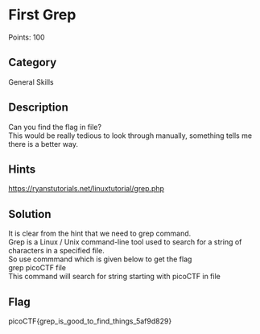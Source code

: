 # First Grep
Points: 100

## Category 
General Skills

## Description
Can you find the flag in file?   
This would be really tedious to look through manually, something tells me there is a better way.

## Hints
https://ryanstutorials.net/linuxtutorial/grep.php

## Solution
It is clear from the hint that we need to grep command.   
Grep is a Linux / Unix command-line tool used to search for a string of characters in a specified file.  
So use commmand which is given below to get the flag   
grep picoCTF file  
This command will search for string starting with picoCTF in file  

## Flag
picoCTF{grep_is_good_to_find_things_5af9d829}

